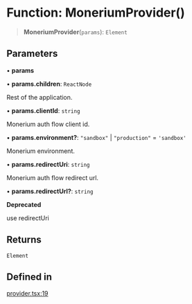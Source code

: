 # Function: MoneriumProvider()

> **MoneriumProvider**(`params`): `Element`

## Parameters

• **params**

• **params.children**: `ReactNode`

Rest of the application.

• **params.clientId**: `string`

Monerium auth flow client id.

• **params.environment?**: `"sandbox"` \| `"production"` = `'sandbox'`

Monerium environment.

• **params.redirectUri**: `string`

Monerium auth flow redirect url.

• **params.redirectUrl?**: `string`

**Deprecated**

use redirectUri

## Returns

`Element`

## Defined in

[provider.tsx:19](https://github.com/monerium/js-monorepo/blob/bdb556f177407a98459f8edb039e31cf37d07d7a/packages/sdk-react-provider/src/lib/provider.tsx#L19)
